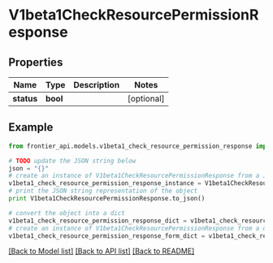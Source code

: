 # V1beta1CheckResourcePermissionResponse


## Properties
Name | Type | Description | Notes
------------ | ------------- | ------------- | -------------
**status** | **bool** |  | [optional] 

## Example

```python
from frontier_api.models.v1beta1_check_resource_permission_response import V1beta1CheckResourcePermissionResponse

# TODO update the JSON string below
json = "{}"
# create an instance of V1beta1CheckResourcePermissionResponse from a JSON string
v1beta1_check_resource_permission_response_instance = V1beta1CheckResourcePermissionResponse.from_json(json)
# print the JSON string representation of the object
print V1beta1CheckResourcePermissionResponse.to_json()

# convert the object into a dict
v1beta1_check_resource_permission_response_dict = v1beta1_check_resource_permission_response_instance.to_dict()
# create an instance of V1beta1CheckResourcePermissionResponse from a dict
v1beta1_check_resource_permission_response_form_dict = v1beta1_check_resource_permission_response.from_dict(v1beta1_check_resource_permission_response_dict)
```
[[Back to Model list]](../README.md#documentation-for-models) [[Back to API list]](../README.md#documentation-for-api-endpoints) [[Back to README]](../README.md)


